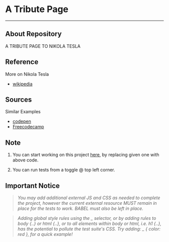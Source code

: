 # A Tribute Page
--------------

## About Repository
  A TRIBUTE PAGE TO NIKOLA TESLA

## Reference
More on Nikola Tesla
- [wikipedia](https://en.wikipedia.org/wiki/Nikola_Tesla)

## Sources
Similar Examples
- [codepen](https://codepen.io/freeCodeCamp/full/zNqgVx) 
- [Freecodecamp](https://www.freecodecamp.org/learn/responsive-web-design/responsive-web-design-projects/build-a-tribute-page)

## Note
1. You can start working on this project [here](https://codepen.io/freeCodeCamp/full/zNqgVx), by replacing given one with above code.

2. You can run tests from a toggle @ top left corner.

## Important Notice
> *You may add additional external JS and CSS as needed to complete the project, however the current external resource MUST remain in place for the tests to work. BABEL must also be left in place.*

>*Adding global style rules using the _ selector, or by adding rules to body {..} or html {..}, or to all elements within body or html, i.e. h1 {..}, has the potential to pollute the test suite's CSS.
> Try adding: _ { color: red }, for a quick example!*
